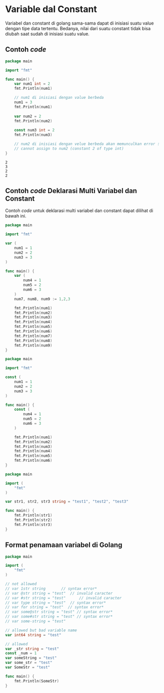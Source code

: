 # Variable daI Constant

Variabel dan constant di golang sama-sama dapat di inisiasi suatu value dengan tipe data tertentu. Bedanya, nilai dari suatu constant tidak bisa diubah saat sudah di inisiasi suatu value.

## Contoh _code_

```go
package main

import "fmt"

func main() {
    var num1 int = 2
    fmt.Println(num1)

    // num1 di inisiasi dengan value berbeda
    num1 = 3
    fmt.Println(num1)
    
    var num2 = 2
    fmt.Println(num2)
    
    const num3 int = 2
    fmt.Println(num3)

    // num2 di inisiasi dengan velue berbeda akan memunculkan error :
    // cannot assign to num2 (constant 2 of type int)
}
```

```
2
3
2
2
```

## Contoh _code_ Deklarasi Multi Variabel dan Constant

Contoh _code_ untuk deklarasi multi variabel dan constant dapat dilihat di bawah ini.

```go
package main

import "fmt"

var (
	num1 = 1
	num2 = 2
	num3 = 3
)

func main() {
	var (
		num4 = 1
		num5 = 2
		num6 = 3
	)
	num7, num8, num9 := 1,2,3

    fmt.Println(num1)
    fmt.Println(num2)
    fmt.Println(num3)
    fmt.Println(num4)
    fmt.Println(num5)
    fmt.Println(num6)
    fmt.Println(num7)
    fmt.Println(num8)
    fmt.Println(num9)
}
```

```go
package main

import "fmt"

const (
	num1 = 1
	num2 = 2
	num3 = 3
)

func main() {
	const (
		num4 = 1
		num5 = 2
		num6 = 3
	)

    fmt.Println(num1)
    fmt.Println(num2)
    fmt.Println(num3)
    fmt.Println(num4)
    fmt.Println(num5)
    fmt.Println(num6)
}
```

```go
package main

import (
	"fmt"
)

var str1, str2, str3 string = "test1", "test2", "test3"

func main() {
	fmt.Println(str1)
	fmt.Println(str2)
	fmt.Println(str3)
}
```

## Format penamaan variabel di Golang

```go
package main

import (
	"fmt"
)

// not allowed
// var 1str string		 // syntax error*
// var @str string = "test"	 // invalid caracter
// var #str string = "test" 	 // invalid caracter
// var type string = "test"	 // syntax error*
// var for string = "test"	// syntax error*
// var some@str string = "test" // syntax error*
// var some#str string = "test" // syntax error*
// var some-string = "test"

// allowed but bad variable name
var int64 string = "test"

// allowed
var _str string = "test"
const _num = 1
var someString = "test"
var some_str = "test"
var SomeStr = "test"

func main() {
	fmt.Println(SomeStr)
}
```
